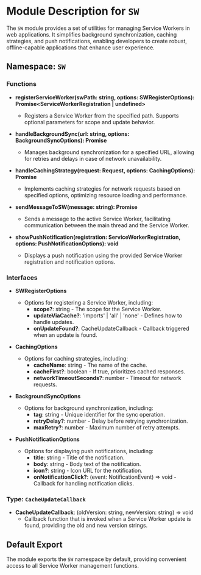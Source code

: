 # Module Description for `SW`

The `SW` module provides a set of utilities for managing Service Workers in web applications. It simplifies background synchronization, caching strategies, and push notifications, enabling developers to create robust, offline-capable applications that enhance user experience.

## Namespace: `SW`

### Functions

- **registerServiceWorker(swPath: string, options: SWRegisterOptions): Promise<ServiceWorkerRegistration | undefined>**
  - Registers a Service Worker from the specified path. Supports optional parameters for scope and update behavior.

- **handleBackgroundSync(url: string, options: BackgroundSyncOptions): Promise<void>**
  - Manages background synchronization for a specified URL, allowing for retries and delays in case of network unavailability.

- **handleCachingStrategy(request: Request, options: CachingOptions): Promise<Response>**
  - Implements caching strategies for network requests based on specified options, optimizing resource loading and performance.

- **sendMessageToSW(message: string): Promise<void>**
  - Sends a message to the active Service Worker, facilitating communication between the main thread and the Service Worker.

- **showPushNotification(registration: ServiceWorkerRegistration, options: PushNotificationOptions): void**
  - Displays a push notification using the provided Service Worker registration and notification options.

### Interfaces

- **SWRegisterOptions**
  - Options for registering a Service Worker, including:
    - **scope?**: string - The scope for the Service Worker.
    - **updateViaCache?**: 'imports' | 'all' | 'none' - Defines how to handle updates.
    - **onUpdateFound?**: CacheUpdateCallback - Callback triggered when an update is found.

- **CachingOptions**
  - Options for caching strategies, including:
    - **cacheName**: string - The name of the cache.
    - **cacheFirst?**: boolean - If true, prioritizes cached responses.
    - **networkTimeoutSeconds?**: number - Timeout for network requests.

- **BackgroundSyncOptions**
  - Options for background synchronization, including:
    - **tag**: string - Unique identifier for the sync operation.
    - **retryDelay?**: number - Delay before retrying synchronization.
    - **maxRetry?**: number - Maximum number of retry attempts.

- **PushNotificationOptions**
  - Options for displaying push notifications, including:
    - **title**: string - Title of the notification.
    - **body**: string - Body text of the notification.
    - **icon?**: string - Icon URL for the notification.
    - **onNotificationClick?**: (event: NotificationEvent) => void - Callback for handling notification clicks.

### Type: `CacheUpdateCallback`

- **CacheUpdateCallback**: (oldVersion: string, newVersion: string) => void
  - Callback function that is invoked when a Service Worker update is found, providing the old and new version strings.

## Default Export

The module exports the `SW` namespace by default, providing convenient access to all Service Worker management functions.
